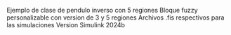 Ejemplo de clase de pendulo inverso con 5 regiones
Bloque fuzzy personalizable con version de 3 y 5 regiones
Archivos .fis respectivos para las simulaciones
Version Simulink 2024b

